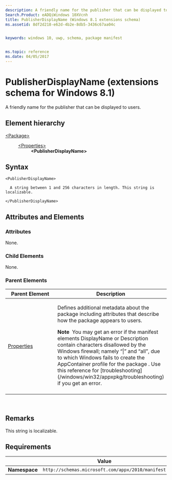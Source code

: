```yaml
---
description: A friendly name for the publisher that can be displayed to users (Windows 8.1).
Search.Product: eADQiWindows 10XVcnh
title: PublisherDisplayName (Windows 8.1 extensions schema)
ms.assetid: 8df2d218-e62d-4b2e-8db5-3436c67aa04c


keywords: windows 10, uwp, schema, package manifest


ms.topic: reference
ms.date: 04/05/2017
---
```


# PublisherDisplayName (extensions schema for Windows 8.1)




A friendly name for the publisher that can be displayed to users.

## Element hierarchy

<dl>
<dt><a href="element-package.md">&lt;Package&gt;</a></dt>
<dd>
<dl>
<dt><a href="element-properties.md">&lt;Properties&gt;</a></dt>
<dd><b>&lt;PublisherDisplayName&gt;</b></dd>
</dl>
</dd>
</dl>

## Syntax

``` syntax
<PublisherDisplayName>

  A string between 1 and 256 characters in length. This string is localizable. 

</PublisherDisplayName>
```

## Attributes and Elements


### Attributes

None.

### Child Elements

None.

### Parent Elements

<table>
<colgroup>
<col width="50%" />
<col width="50%" />
</colgroup>
<thead>
<tr class="header">
<th>Parent Element</th>
<th>Description</th>
</tr>
</thead>
<tbody>
<tr class="odd">
<td><a href="element-properties.md">Properties</a> </td>
<td><p>Defines additional metadata about the package including attributes that describe how the package appears to users.</p>
<div class="alert">
<strong>Note</strong>  You may get an error if the manifest elements DisplayName or Description contain characters disallowed by the Windows firewall; namely “|” and “all”, due to which Windows fails to create the AppContainer profile for the package . Use this reference for [troubleshooting](/windows/win32/appxpkg/troubleshooting) if you get an error.
</div>
<div>
 
</div></td>
</tr>
</tbody>
</table>

 

## Remarks

This string is localizable. 

## Requirements

|               |       Value                                                      |
|---------------|-------------------------------------------------------------|
| **Namespace** | `http://schemas.microsoft.com/appx/2010/manifest` |

 

 
